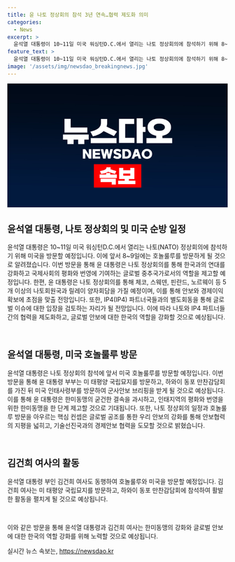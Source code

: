 ```yaml
---
title: 윤 나토 정상회의 참석 3년 연속…협력 제도화 의미
categories:
  - News
excerpt: >
  윤석열 대통령이 10~11일 미국 워싱턴D.C.에서 열리는 나토 정상회의에 참석하기 위해 8~9일 호놀룰루를 방문할 예정입니다. 나토는 한국뿐만 아니라 인태 4개국을 초청해왔으며, 이는 인태와의 협력을 강조한 것으로 해석됩니다. 또한, 윤 대통령은 인태사령부 방문 및 미국 대통령 부부 주최 친교만찬에 참석할 예정이며, 이러한 방문은 한미동맹의 굳건한 결속을 보여주는 계기로 작용할 것으로 기대됩니다. 또한, 윤 대통령은 나토와 인태국가 간 협력을 강화하고, 안보 및 경제이익을 위한 공조기반을 강화할 것으로 예측됩니다.
feature_text: >
  윤석열 대통령이 10~11일 미국 워싱턴D.C.에서 열리는 나토 정상회의에 참석하기 위해 8~9일 호놀룰루를 방문할 예정입니다. 나토는 한국뿐만 아니라 인태 4개국을 초청해왔으며, 이는 인태와의 협력을 강조한 것으로 해석됩니다. 또한, 윤 대통령은 인태사령부 방문 및 미국 대통령 부부 주최 친교만찬에 참석할 예정이며, 이러한 방문은 한미동맹의 굳건한 결속을 보여주는 계기로 작용할 것으로 기대됩니다. 또한, 윤 대통령은 나토와 인태국가 간 협력을 강화하고, 안보 및 경제이익을 위한 공조기반을 강화할 것으로 예측됩니다.
image: '/assets/img/newsdao_breakingnews.jpg'
---
```


<p><img src="/assets/img/newsdao_breakingnews.jpg" alt="firstkoreanews 속보" /></p>

<h2 data-ke-size="size26">윤석열 대통령, 나토 정상회의 및 미국 순방 일정</h2>

<p>윤석열 대통령은 10~11일 미국 워싱턴D.C.에서 열리는 나토(NATO) 정상회의에 참석하기 위해 미국을 방문할 예정입니다. 이에 앞서 8~9일에는 호놀룰루를 방문하게 될 것으로 알려졌습니다. 이번 방문을 통해 윤 대통령은 나토 정상회의를 통해 한국과의 연대를 강화하고 국제사회의 평화와 번영에 기여하는 글로벌 중추국가로서의 역할을 제고할 예정입니다. 한편, 윤 대통령은 나토 정상회의를 통해 체코, 스웨덴, 핀란드, 노르웨이 등 5개 이상의 나토회원국과 릴레이 양자회담을 가질 예정이며, 이를 통해 안보와 경제이익 확보에 초점을 맞출 전망입니다. 또한, IP4(IP4) 파트너국들과의 별도회동을 통해 글로벌 이슈에 대한 입장을 검토하는 자리가 될 전망입니다. 이에 따라 나토와 IP4 파트너들 간의 협력을 제도화하고, 글로벌 안보에 대한 한국의 역할을 강화할 것으로 예상됩니다.</p>

<p data-ke-size="size16">&nbsp;</p>

<h2 data-ke-size="size26">윤석열 대통령, 미국 호놀룰루 방문</h2>

<p>윤석열 대통령은 나토 정상회의 참석에 앞서 미국 호놀룰루를 방문할 예정입니다. 이번 방문을 통해 윤 대통령 부부는 미 태평양 국립묘지를 방문하고, 하와이 동포 만찬감담회를 가진 뒤 미국 인태사령부를 방문하여 군사안보 브리핑을 받게 될 것으로 예상됩니다. 이를 통해 윤 대통령은 한미동맹의 굳건한 결속을 과시하고, 인태지역의 평화와 번영을 위한 한미동맹을 한 단계 제고할 것으로 기대됩니다. 또한, 나토 정상회의 일정과 호놀룰루 방문을 아우르는 핵심 컨셉은 글로벌 공조를 통한 우리 안보의 강화를 통해 안보협력의 지평을 넓히고, 기술선진국과의 경제안보 협력을 도모할 것으로 밝혔습니다.</p>

<p data-ke-size="size16">&nbsp;</p>

<h2 data-ke-size="size26">김건희 여사의 활동</h2>

<p>윤석열 대통령 부인 김건희 여사도 동행하여 호놀룰루와 미국을 방문할 예정입니다. 김건희 여사는 미 태평양 국립묘지를 방문하고, 하와이 동포 만찬감담회에 참석하여 활발한 활동을 펼치게 될 것으로 예상됩니다.</p>

<p data-ke-size="size16">&nbsp;</p>

<p>이와 같은 방문을 통해 윤석열 대통령과 김건희 여사는 한미동맹의 강화와 글로벌 안보에 대한 한국의 역할 강화를 위해 노력할 것으로 예상됩니다.</p>
실시간 뉴스 속보는, <a href="https://newsdao.kr" rel="dofollow">https://newsdao.kr</a>



